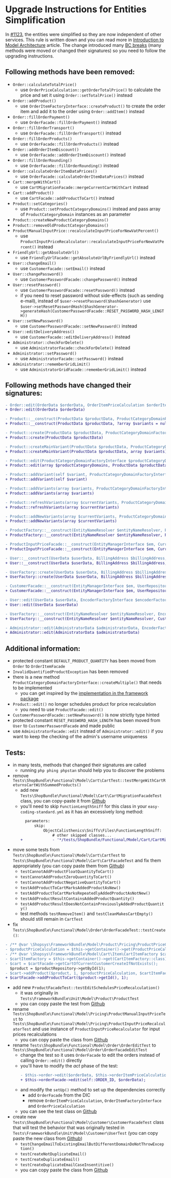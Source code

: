 # Upgrade Instructions for Entities Simplification

In [#1123](https://github.com/shopsys/shopsys/pull/1123), the entities were simplified so they are now independent of other services.
This rule is written down and you can read more in [Introduction to Model Architecture](/docs/model/introduction-to-model-architecture.md) article.
The change introduced many [BC breaks](/docs/contributing/backward-compatibility-promise.md) (many methods were moved or changed their signatures) so you need to follow the upgrading instructions.

## Following methods have been removed:
- `Order::calculateTotalPrice()`
    - use `OrderPriceCalculation::getOrderTotalPrice()` to calculate the price and set it using `Order::setTotalPrice()` instead
- `Order::addProduct()`
    - use `OrderItemFactoryInterface::createProduct()` to create the order item and add it to the order using `Order::addItem()` instead
- `Order::fillOrderPayment()`
    - use `OrderFacade::fillOrderPayment()` instead
- `Order::fillOrderTransport()`
    - use `OrderFacade::fillOrderTransport()` instead
- `Order::fillOrderProducts()`
    - use `OrderFacade::fillOrderProducts()` instead
- `Order::addOrderItemDiscount()`
    - use `OrderFacade::addOrderItemDiscount()` instead
- `Order::fillOrderRounding()`
    - use `OrderFacade::fillOrderRounding()` instead
- `Order::calculateOrderItemDataPrices()`
    - use `OrderFacade::calculateOrderItemDataPrices()` instead
- `Cart::mergeWithCart()`
    - use `CartMigrationFacade::mergeCurrentCartWithCart` instead
- `Cart::addProduct()`
    - use `CartFacade::addProductToCart()` instead
- `Product::setCategories()`
    - use `Product::setProductCategoryDomains()` instead and pass array of `ProductCategoryDomain` instances as an parameter
- `Product::createNewProductCategoryDomains()`
- `Product::removeOldProductCategoryDomains()`
- `ProductManualInputPrice::recalculateInputPriceForNewVatPercent()`
    - use `ProductInputPriceRecalculator::recalculateInputPriceForNewVatPercent()` instead
- `FriendlyUrl::getAbsoluteUrl()`
    - use `FriendlyUrlFacade::getAbsoluteUrlByFriendlyUrl()` instead
- `User::changeEmail()`
    - use `CustomerFacade::setEmail()` instead
- `User::changePassword()`
    - use `CustomerPasswordFacade::changePassword()` instead
- `User::resetPassword()`
    - use `CustomerPasswordFacade::resetPassword()` instead
    - if you need to reset password without side-effects (such as sending e-mail), instead of `$user->resetPassword($hashGenerator)` use `$user->setResetPasswordHash($hashGenerator->generateHash(CustomerPasswordFacade::RESET_PASSWORD_HASH_LENGTH))`
- `User::setNewPassword()`
    - use `CustomerPasswordFacade::setNewPassword()` instead
- `User::editDeliveryAddress()`
    - use `CustomerFacade::editDeliveryAddress()` instead
- `Administrator::checkForDelete()`
    - use `AdministratorFacade::checkForDelete()` instead
- `Administrator::setPassword()`
    - use `AdministratorFacade::setPassword()` instead
- `Administrator::rememberGridLimit()`
    - use `AdministratorGridFacade::rememberGridLimit()` instead

## Following methods have changed their signatures:
```diff
- Order::edit(OrderData $orderData, OrderItemPriceCalculation $orderItemPriceCalculation,OrderItemFactoryInterface $orderItemFactory, OrderPriceCalculation $orderPriceCalculation)
+ Order::edit(OrderData $orderData)
```
```diff
- Product::__construct(ProductData $productData, ProductCategoryDomainFactoryInterface $productCategoryDomainFactory, ?array $variants = null)
+ Product::__construct(ProductData $productData, ?array $variants = null)
```
```diff
- Product::create(ProductData $productData, ProductCategoryDomainFactoryInterface $productCategoryDomainFactory)
+ Product::create(ProductData $productData)
```
```diff
- Product::createMainVariant(ProductData $productData, ProductCategoryDomainFactoryInterface $productCategoryDomainFactory, array $variants)
+ Product::createMainVariant(ProductData $productData, array $variants)
```
```diff
- Product::edit(ProductCategoryDomainFactoryInterface $productCategoryDomainFactory, array $productCategoryDomains, ProductData $productData, ProductPriceRecalculationScheduler $productPriceRecalculationScheduler)
+ Product::edit(array $productCategoryDomains, ProductData $productData)
```
```diff
- Product::addVariant(self $variant, ProductCategoryDomainFactoryInterface $productCategoryDomainFactory)
+ Product::addVariant(self $variant)
```
```diff
- Product::addVariants(array $variants, ProductCategoryDomainFactoryInterface $productCategoryDomainFactory)
+ Product::addVariants(array $variants)
```
```diff
- Product::refreshVariants(array $currentVariants, ProductCategoryDomainFactoryInterface $productCategoryDomainFactory)
+ Product::refreshVariants(array $currentVariants)
```
```diff
- Product::addNewVariants(array $currentVariants, ProductCategoryDomainFactoryInterface $productCategoryDomainFactory)
+ Product::addNewVariants(array $currentVariants)
```
```diff
- ProductFactory::__construct(EntityNameResolver $entityNameResolver, ProductAvailabilityCalculation $productAvailabilityCalculation, ProductCategoryDomainFactoryInterface $productCategoryDomainFactory)
+ ProductFactory::__construct(EntityNameResolver $entityNameResolver, ProductAvailabilityCalculation $productAvailabilityCalculation)
```
```diff
- ProductInputPriceFacade::__construct(EntityManagerInterface $em, CurrencyFacade $currencyFacade, PricingSetting $pricingSetting, ProductManualInputPriceRepository $productManualInputPriceRepository, PricingGroupFacade $pricingGroupFacade, ProductRepository $productRepository, BasePriceCalculation $basePriceCalculation, InputPriceCalculation $inputPriceCalculation)
+ ProductInputPriceFacade::__construct(EntityManagerInterface $em, CurrencyFacade $currencyFacade, PricingSetting $pricingSetting, ProductManualInputPriceRepository $productManualInputPriceRepository, PricingGroupFacade $pricingGroupFacade, ProductRepository $productRepository, ProductInputPriceRecalculator $productInputPriceRecalculator)
```
```diff
- User::__construct(UserData $userData, BillingAddress $billingAddress, ?DeliveryAddress $deliveryAddress, ?self $userByEmail)
+ User::__construct(UserData $userData, BillingAddress $billingAddress, ?DeliveryAddress $deliveryAddress)
```
```diff
- UserFactory::create(UserData $userData, BillingAddress $billingAddress, ?DeliveryAddress $deliveryAddress, ?User $userByEmail)
+ UserFactory::create(UserData $userData, BillingAddress $billingAddress, ?DeliveryAddress $deliveryAddress)
```
```diff
- CustomerFacade::__construct(EntityManagerInterface $em, UserRepository $userRepository, CustomerDataFactoryInterface $customerDataFactory, EncoderFactoryInterface $encoderFactory, CustomerMailFacade $customerMailFacade, BillingAddressFactoryInterface $billingAddressFactory, DeliveryAddressFactoryInterface $deliveryAddressFactory, BillingAddressDataFactoryInterface $billingAddressDataFactory, UserFactoryInterface $userFactory)
+ CustomerFacade::__construct(EntityManagerInterface $em, UserRepository $userRepository, CustomerDataFactoryInterface $customerDataFactory, CustomerMailFacade $customerMailFacade, BillingAddressFactoryInterface $billingAddressFactory, DeliveryAddressFactoryInterface $deliveryAddressFactory, BillingAddressDataFactoryInterface $billingAddressDataFactory, UserFactoryInterface $userFactory, CustomerPasswordFacade $customerPasswordFacade)
```
```diff
- User::edit(UserData $userData, EncoderFactoryInterface $encoderFactory)
+ User::edit(UserData $userData)
```
```diff
- UserFactory::__construct(EntityNameResolver $entityNameResolver, EncoderFactoryInterface $encoderFactory)
+ UserFactory::__construct(EntityNameResolver $entityNameResolver, CustomerPasswordFacade $customerPasswordFacade)
```
```diff
- Administrator::edit(AdministratorData $administratorData, EncoderFactoryInterface $encoderFactory, ?self $administratorByUserName)
+ Administrator::edit(AdministratorData $administratorData)
```

## Additional information:
- protected constant `DEFAULT_PRODUCT_QUANTITY` has been moved from `Order` to `OrderItemFacade`
- `InvalidQuantifiedProductException` has been removed
- there is a new method `ProductCategoryDomainFactoryInterface::createMultiple()` that needs to be implemented
    - you can get inspired by the [implementation in the framework package](https://github.com/shopsys/framework/blob/v8.0.0/src/Model/Product/ProductCategoryDomainFactory.php#L44)
- `Product::edit()` no longer schedules product for price recalculation
    - you need to use `ProductFacade::edit()`
- `CustomerPasswordFacade::setNewPassword()` is now strictly type hinted
- protected constant `RESET_PASSWORD_HASH_LENGTH` has been moved from `User` to `CustomerPasswordFacade` and made public
- use `AdministratorFacade::edit` instead of `Administrator::edit()` if you want to keep the checking of the admin's username uniqueness

## Tests:
- in many tests, methods that changed their signatures are called
    - running `php phing phpstan` should help you to discover the problems
- remove `Tests\ShopBundle\Functional\Model\Cart\CartTest::testMergeWithCartReturnsCartWithSummedProducts()`  
    - add new `Tests\ShopBundle\Functional\Model\Cart\CartMigrationFacadeTest` class, you can copy-paste it from [Github](https://github.com/shopsys/project-base/blob/v8.0.0/tests/ShopBundle/Functional/Model/Cart/CartMigrationFacadeTest.php)
    - you'll need to skip `FunctionLengthSniff` for this class in your `easy-coding-standard.yml` as it has an excessively long method:
        ```diff
          parameters:
              skip:
                  ObjectCalisthenics\Sniffs\Files\FunctionLengthSniff:
                      # other skipped classes...
        +             - '*/tests/ShopBundle/Functional/Model/Cart/CartMigrationFacadeTest.php'
        ```
- move some tests from `Tests\ShopBundle\Functional\Model\Cart\CartTest` to `Tests\ShopBundle\Functional\Model\Cart\CartFacadeTest`
and fix them appropriately (you can copy paste them from [Github](https://github.com/shopsys/project-base/blob/v8.0.0/tests/ShopBundle/Functional/Model/Cart/CartFacadeTest.php))
    - `testCannotAddProductFloatQuantityToCart()`
    - `testCannotAddProductZeroQuantityToCart()`
    - `testCannotAddProductNegativeQuantityToCart()`
    - `testAddProductToCartMarksAddedProductAsNew()`
    - `testAddProductToCartMarksRepeatedlyAddedProductAsNotNew()`
    - `testAddProductResultContainsAddedProductQuantity()`
    - `testAddProductResultDoesNotContainPreviouslyAddedProductQuantity()`
    - test methods `testRemoveItem()` and `testCleanMakesCartEmpty()` should still remain in `CartTest`
- fix `Tests\ShopBundle\Functional\Model\Order\OrderFacadeTest::testCreate()`:
```diff
- /** @var \Shopsys\FrameworkBundle\Model\Product\Pricing\ProductPriceCalculationForUser $productPriceCalculation */
- $productPriceCalculation = $this->getContainer()->get(ProductPriceCalculationForUser::class);
- /** @var \Shopsys\FrameworkBundle\Model\Cart\Item\CartItemFactory $cartItemFactory */
- $cartItemFactory = $this->getContainer()->get(CartItemFactory::class);
- $cart = $cartFacade->getCartOfCurrentCustomerCreateIfNotExists();
  $product = $productRepository->getById(1);
- $cart->addProduct($product, 1, $productPriceCalculation, $cartItemFactory);
+ $cartFacade->addProductToCart($product->getId(), 1);
```
- add new `ProductFacadeTest::testEditSchedulesPriceRecalculation()`
    - it was originally in `Tests\FrameworkBundle\Unit\Model\Product\ProductTest`
    - you can copy paste the test from [Github](https://github.com/shopsys/project-base/blob/v8.0.0/tests/ShopBundle/Functional/Model/Product/ProductFacadeTest.php#L133)
- rename `Tests\ShopBundle\Functional\Model\Pricing\ProductManualInputPriceTest` to `Tests\ShopBundle\Functional\Model\Pricing\ProductInputPriceRecalculatorTest` and use instance of `ProductInputPriceRecalculator` for input prices recalculations
    - you can copy paste the class from [Github](https://github.com/shopsys/project-base/blob/v8.0.0/tests/ShopBundle/Functional/Model/Pricing/ProductInputPriceRecalculatorTest.php)
- rename `Tests\ShopBundle\Functional\Model\Order\OrderEditTest` to `Tests\ShopBundle\Functional\Model\Order\OrderFacadeEditTest`
    - change the test so it uses `OrderFacade` to edit the orders instead of calling `Order::edit()` directly
    - you'll have to modify the *act* phase of the test:
        ```diff
        - $this->order->edit($orderData, $this->orderItemPriceCalculation, $this->orderItemFactory, $this->orderPriceCalculation);
        + $this->orderFacade->edit(self::ORDER_ID, $orderData);
        ```
    - and modify the `setUp()` method to set up the dependencies correctly
        - add `OrderFacade` from the DIC
        - remove `OrderItemPriceCalculation`, `OrderItemFactoryInterface` and `OrderPriceCalculation`
    - you can see the test class on [Github](https://github.com/shopsys/project-base/blob/v8.0.0/tests/ShopBundle/Functional/Model/Order/OrderFacadeEditTest.php)
- create new `Tests\ShopBundle\Functional\Model\Customer\CustomerFacadeTest` class that will test the behavior that was originally tested in `Tests\FrameworkBundle\Unit\Model\Customer\UserTest`
(you can copy paste the new class from [Github](https://github.com/shopsys/project-base/blob/v8.0.0/tests/ShopBundle/Functional/Model/Customer/CustomerFacadeTest.php))
    - `testChangeEmailToExistingEmailButDifferentDomainDoNotThrowException()`
    - `testCreateNotDuplicateEmail()`
    - `testCreateDuplicateEmail()`
    - `testCreateDuplicateEmailCaseInsentitive()`
    - you can copy paste the class from [Github](https://github.com/shopsys/project-base/blob/v8.0.0/tests/ShopBundle/Functional/Model/Customer/CustomerFacadeTest.php)
